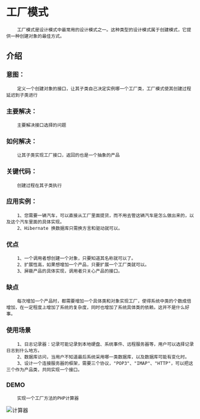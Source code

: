 # 工厂模式
    
        工厂模式是设计模式中最常用的设计模式之一。这种类型的设计模式属于创建模式，它提供一种创建对象的最佳方式。
    
## 介绍

### 意图：
        定义一个创建对象的接口，让其子类自己决定实例哪一个工厂类，工厂模式使其创建过程延迟到子类进行

### 主要解决：
        
        主要解决接口选择的问题

### 如何解决：

        让其子类实现工厂接口，返回的也是一个抽象的产品

### 关键代码：

        创建过程在其子类执行
    
### 应用实例：

        1、您需要一辆汽车，可以直接从工厂里面提货，而不用去管这辆汽车是怎么做出来的，以及这个汽车里面的具体实现。 
        2、Hibernate 换数据库只需换方言和驱动就可以。
        
### 优点

        1、一个调用者想创建一个对象，只要知道其名称就可以了。
        2、扩展性高，如果想增加一个产品，只要扩展一个工厂类就可以。
        3、屏蔽产品的具体实现，调用者只关心产品的接口。
    
### 缺点
        
        每次增加一个产品时，都需要增加一个具体类和对象实现工厂，使得系统中类的个数成倍增加，在一定程度上增加了系统的复杂度，同时也增加了系统具体类的依赖。这并不是什么好事。
        
        
### 使用场景
        
        1、日志记录器：记录可能记录到本地硬盘、系统事件、远程服务器等，用户可以选择记录日志到什么地方。
        2、数据库访问，当用户不知道最后系统采用哪一类数据库，以及数据库可能有变化时。
        3、设计一个连接服务器的框架，需要三个协议，"POP3"、"IMAP"、"HTTP"，可以把这三个作为产品类，共同实现一个接口。

### DEMO
        实现一个工厂方法的PHP计算器
![计算器][1]


  [1]: http://pic.geekstool.com/markdown/WX20180329-223618@2x.png
